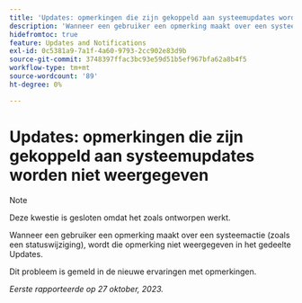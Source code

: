 ```yaml
---
title: 'Updates: opmerkingen die zijn gekoppeld aan systeemupdates worden niet weergegeven'
description: 'Wanneer een gebruiker een opmerking maakt over een systeemactie (zoals een statuswijziging), wordt die opmerking niet weergegeven in het gedeelte Updates. '
hidefromtoc: true
feature: Updates and Notifications
exl-id: 0c5381a9-7a1f-4a60-9793-2cc902e83d9b
source-git-commit: 3748397ffac3bc93e59d51b5ef967bfa62a8b4f5
workflow-type: tm+mt
source-wordcount: '89'
ht-degree: 0%

---
```


# Updates: opmerkingen die zijn gekoppeld aan systeemupdates worden niet weergegeven

<!--
>[!NOTE]
>
>This issue has been closed because it is working as designed.
-->

>[!NOTE]
>
>Deze kwestie is gesloten omdat het zoals ontworpen werkt.

Wanneer een gebruiker een opmerking maakt over een systeemactie (zoals een statuswijziging), wordt die opmerking niet weergegeven in het gedeelte Updates.

Dit probleem is gemeld in de nieuwe ervaringen met opmerkingen.

_Eerste rapporteerde op 27 oktober, 2023._